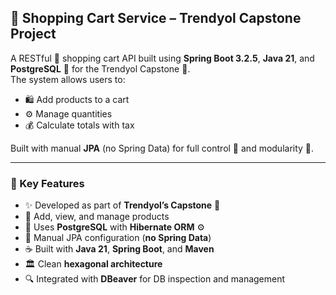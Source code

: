 ## 🛒 Shopping Cart Service – Trendyol Capstone Project

A RESTful 📄 shopping cart API built using **Spring Boot 3.2.5**, **Java 21**, and **PostgreSQL** 🐘 for the Trendyol Capstone 💼.  
The system allows users to:

- 🛍️ Add products to a cart  
- ⚙️ Manage quantities  
- 💰 Calculate totals with tax  

Built with manual **JPA** (no Spring Data) for full control 🧠 and modularity 🧱.

---

### 🔑 Key Features

- ✨ Developed as part of **Trendyol’s Capstone** 🚀  
- 🛒 Add, view, and manage products  
- 🐘 Uses **PostgreSQL** with **Hibernate ORM** ⚙️  
- 🧩 Manual JPA configuration (**no Spring Data**)  
- ☕ Built with **Java 21**, **Spring Boot**, and **Maven**  
- 🏛️ Clean **hexagonal architecture**  
- 🔍 Integrated with **DBeaver** for DB inspection and management  
